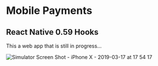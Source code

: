 # Mobile Payments

## React Native 0.59 Hooks

This a web app that is still in progress...

![Simulator Screen Shot - iPhone X - 2019-03-17 at 17 54 17](https://user-images.githubusercontent.com/14052885/54488352-f1f38800-48f4-11e9-9a8a-e3e191c2ec39.png)
